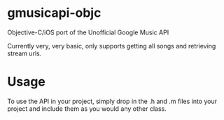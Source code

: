gmusicapi-objc
==============

Objective-C/iOS port of the Unofficial Google Music API

Currently very, very basic, only supports getting all songs and retrieving stream urls.




Usage
==============

To use the API in your project, simply drop in the .h and .m files into your project and include them as you would any other
class.
